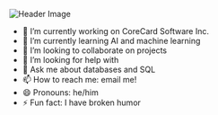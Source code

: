 ![Header Image](https://imgur.com/a/shVYl9y)


- 🔭 I’m currently working on CoreCard Software Inc.
- 🌱 I’m currently learning AI and machine learning
- 👯 I’m looking to collaborate on projects
- 🤔 I’m looking for help with 
- 💬 Ask me about databases and SQL
- 📫 How to reach me: email me!
- 😄 Pronouns: he/him
- ⚡ Fun fact: I have broken humor
